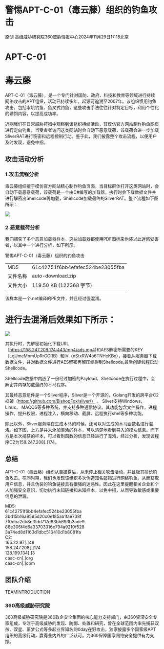# 警惕APT-C-01（毒云藤）组织的钓鱼攻击  

原创 高级威胁研究院360威胁情报中心2024年11月29日17:18北京  

# APT-C-01  

# 毒云藤  

APT-C-01（毒云藤），是一个专门针对国防、政府、科技和教育等领域进行持续网络攻击的APT组织，活动已持续多年，起源可追溯至2007年。该组织惯用钓鱼攻击，包括水坑钓鱼、鱼叉式钓鱼，这些攻击手法往往针对特定目标，利用个性化的诱饵内容，以提高成功率。  

近期我们在日常威胁狩猎中观察到该组织持续活动，其模仿官方网站制作钓鱼网页进行定向钓鱼，当受害者访问这类网站时会自动下恶意载荷，该载荷会进一步加载SliverRAT进行窃密和远程控制行动。鉴于此，我们披露整个攻击流程，以便用户及时发现，避免中招。  

## 攻击活动分析  

### 1.攻击流程分析  

毒云藤组织擅于模仿官方网站精心制作钓鱼页面，当目标群体打开这类网站时，会自动下载恶意载荷，该载荷是一个由C#编写的加载器，执行时会下载数据文件并进行解密出Shellcode再加载，Shellcode加载最终的SliverRAT。整个流程如下图所示：  

![](https://cdn-mineru.openxlab.org.cn/extract/a10b608e-dd45-465b-9369-3bf3714aabb4/dbf46c34cf613b5da9990bbe0e3cdfa7f262d95e2acdbba2e65f3cc1e6b212be.jpg)  

### 2.恶意载荷分析  

我们捕获了多个恶意加载器样本，这些加载器都使用PDF图标来伪装以此迷惑受害者，以其中一个进行分析，如下所示。  

警惕APT-C-01（毒云藤）组织的钓鱼攻击  


<html><body><table><tr><td>MD5</td><td>61c42751f6bb4efafec524be23055fba</td></tr><tr><td>文件名称</td><td>auto-download.zip</td></tr><tr><td>文件大小</td><td>119.50 KB (122368 字节)</td></tr></table></body></html>  

该样本是一个.net编译的PE文件，并且经过强混淆。  

# 进行去混淆后效果如下所示：  

![](https://cdn-mineru.openxlab.org.cn/extract/a10b608e-dd45-465b-9369-3bf3714aabb4/33732a87b2776765346f3d54e4cab158889cf379998212d9848a56e671b43021.jpg)  

其执行时，先解密初始化下载URL（https://158.247.208.174:443/mp4/ads.mp4)和AES解密所需要的KEY（LgUmeMnmUpRrCCRB）和IV（nStxRW4o6TNHcKBx），接着从服务器下载数据文件，并对数据文件进行AES解密再解压缩得到Shellcode,最后创建线程启动Shellcode。  

Shellcode数据中内嵌了一份经过加密的Payload，Shellcode在执行过程中，会解密并内存加载最终的木马程序。  

其最终恶意组件是一个Sliver程序，Sliver是一个开源的，Golang开发的跨平台C2框架（https://github.com/BishopFox/sliver/） 。 Sliver支持Windows， Linux， MACOS等多种系统，并支持多种通信协议。其功能包含文件操作，进程操作，提升权限，进程注入，横向移动、截屏、远程执行shel等多种功能。  

除此以外，Sliver服务端在生成木马的时候，还可以对生成的木马函数名进行混淆。如下图，上方是并未添加混淆的样本，可以清楚地看到导入的模块信息。而下方是本次捕获的样本，可以看到函数的信息已经进行了混淆，经过分析，发现该程序C2为158.247.208[.]174。  

## 总结  

APT-C-01（毒云藤）组织从自披露后，从未停止相关攻击活动，并且极其擅长钓鱼攻击。在同时期，我们也发现该组织多次伪造知名邮箱进行网络钓鱼，从而获取用户信息，并且伪装的钓鱼链接具有很强的迷惑性。因此在这里提醒相关企业和个人加强安全意识，切勿执行未知链接和未知样本，以免中招，从而导致敏感或重要信息的泄漏。  

MD5:  
61c42751f6bb4efafec524be23055fba  
3bd15b16a9595d20c0e185ab1fae738f  
7f0dba2db8c3fdd717d83bb693b3ade9  
88e306f4d6a33703316e794a9210f528  
3a74ed8d1163d1dbc516410d1b8081fa  
C2:  
165.22.97[.]48  
158.247.208[.]174  
128.199.134[.]3  
caac-cn[.]org  
caac-cn[.]com  

## 团队介绍  

TEAMINTRODUCTION  

### 360高级威胁研究院  

360高级威胁研究院是360政企安全集团的核心能力支持部门，由360资深安全专家组成，专注于高级威胁的发现、防御、处置和研究，曾在全球范围内率先捕获双杀、双星、噩梦公式等多起业界知名的0day在野攻击，独家披露多个国家级APT组织的高级行动，赢得业内外的广泛认可，为360保障国家网络安全提供有力支撑。  